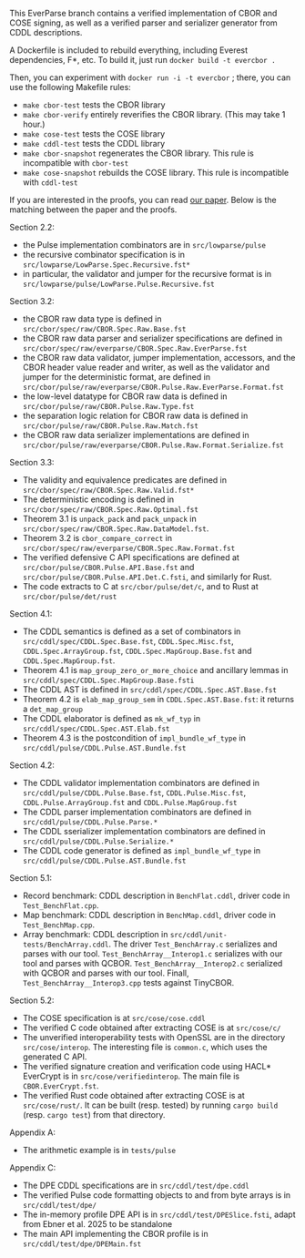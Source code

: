This EverParse branch contains a verified implementation of CBOR and COSE signing, as well as a verified parser and serializer generator from CDDL descriptions.

A Dockerfile is included to rebuild everything, including Everest dependencies, F*, etc. To build it, just run `docker build -t evercbor .`

Then, you can experiment with `docker run -i -t evercbor` ; there, you can use the following Makefile rules:
* `make cbor-test` tests the CBOR library
* `make cbor-verify` entirely reverifies the CBOR library. (This may take 1 hour.)
* `make cose-test` tests the COSE library
* `make cddl-test` tests the CDDL library
* `make cbor-snapshot` regenerates the CBOR library. This rule is incompatible with `cbor-test`
* `make cose-snapshot` rebuilds the COSE library. This rule is incompatible with `cddl-test`

If you are interested in the proofs, you can read [our
paper](https://doi.org/10.48550/arXiv.2505.17335). Below is the
matching between the paper and the proofs.

Section 2.2:
- the Pulse implementation combinators are in `src/lowparse/pulse`
- the recursive combinator specification is in `src/lowparse/LowParse.Spec.Recursive.fst*`
- in particular, the validator and jumper for the recursive format is in `src/lowparse/pulse/LowParse.Pulse.Recursive.fst`

Section 3.2:
- the CBOR raw data type is defined in `src/cbor/spec/raw/CBOR.Spec.Raw.Base.fst`
- the CBOR raw data parser and serializer specifications are defined in `src/cbor/spec/raw/everparse/CBOR.Spec.Raw.EverParse.fst`
- the CBOR raw data validator, jumper implementation, accessors, and the CBOR header value reader and writer, as well as the validator and jumper for the deterministic format, are defined in `src/cbor/pulse/raw/everparse/CBOR.Pulse.Raw.EverParse.Format.fst`
- the low-level datatype for CBOR raw data is defined in `src/cbor/pulse/raw/CBOR.Pulse.Raw.Type.fst`
- the separation logic relation for CBOR raw data is defined in `src/cbor/pulse/raw/CBOR.Pulse.Raw.Match.fst`
- the CBOR raw data serializer implementations are defined in `src/cbor/pulse/raw/everparse/CBOR.Pulse.Raw.Format.Serialize.fst`

Section 3.3:
- The validity and equivalence predicates are defined in `src/cbor/spec/raw/CBOR.Spec.Raw.Valid.fst*`
- The deterministic encoding is defined in `src/cbor/spec/raw/CBOR.Spec.Raw.Optimal.fst`
- Theorem 3.1 is `unpack_pack` and `pack_unpack` in `src/cbor/spec/raw/CBOR.Spec.Raw.DataModel.fst`.
- Theorem 3.2 is `cbor_compare_correct` in `src/cbor/spec/raw/everparse/CBOR.Spec.Raw.Format.fst`
- The verified defensive C API specifications are defined at `src/cbor/pulse/CBOR.Pulse.API.Base.fst` and `src/cbor/pulse/CBOR.Pulse.API.Det.C.fsti`, and similarly for Rust.
- The code extracts to C at `src/cbor/pulse/det/c`, and to Rust at `src/cbor/pulse/det/rust`

Section 4.1:
- The CDDL semantics is defined as a set of combinators in `src/cddl/spec/CDDL.Spec.Base.fst`, `CDDL.Spec.Misc.fst`, `CDDL.Spec.ArrayGroup.fst`,  `CDDL.Spec.MapGroup.Base.fst` and `CDDL.Spec.MapGroup.fst`.
- Theorem 4.1 is `map_group_zero_or_more_choice` and ancillary lemmas in `src/cddl/spec/CDDL.Spec.MapGroup.Base.fsti`
- The CDDL AST is defined in `src/cddl/spec/CDDL.Spec.AST.Base.fst`
- Theorem 4.2 is `elab_map_group_sem` in `CDDL.Spec.AST.Base.fst`: it returns a `det_map_group`
- The CDDL elaborator is defined as `mk_wf_typ` in `src/cddl/spec/CDDL.Spec.AST.Elab.fst`
- Theorem 4.3 is the postcondition of `impl_bundle_wf_type` in `src/cddl/pulse/CDDL.Pulse.AST.Bundle.fst`

Section 4.2:
- The CDDL validator implementation combinators are defined in `src/cddl/pulse/CDDL.Pulse.Base.fst`, `CDDL.Pulse.Misc.fst`, `CDDL.Pulse.ArrayGroup.fst` and `CDDL.Pulse.MapGroup.fst`
- The CDDL parser implementation combinators are defined in `src/cddl/pulse/CDDL.Pulse.Parse.*`
- The CDDL sserializer implementation combinators are defined in `src/cddl/pulse/CDDL.Pulse.Serialize.*`
- The CDDL code generator is defined as `impl_bundle_wf_type` in `src/cddl/pulse/CDDL.Pulse.AST.Bundle.fst`

Section 5.1:
- Record benchmark: CDDL description in `BenchFlat.cddl`, driver code in `Test_BenchFlat.cpp`.
- Map benchmark: CDDL description in `BenchMap.cddl`, driver code in `Test_BenchMap.cpp`.
- Array benchmark: CDDL description in `src/cddl/unit-tests/BenchArray.cddl`. The driver `Test_BenchArray.c` serializes and parses with our tool. `Test_BenchArray__Interop1.c` serializes with our tool and parses with QCBOR. `Test_BenchArray__Interop2.c` serialized with QCBOR and parses with our tool. Finall, `Test_BenchArray__Interop3.cpp` tests against TinyCBOR.

Section 5.2:
- The COSE specification is at `src/cose/cose.cddl`
- The verified C code obtained after extracting COSE is at `src/cose/c/`
- The unverified interoperability tests with OpenSSL are in the directory `src/cose/interop`.  The interesting file is `common.c`, which uses the generated C API.
- The verified signature creation and verification code using HACL* EverCrypt is in `src/cose/verifiedinterop`.  The main file is `CBOR.EverCrypt.fst`.
- The verified Rust code obtained after extracting COSE is at `src/cose/rust/`. It can be built (resp. tested) by running `cargo build` (resp. `cargo test`) from that directory.

Appendix A:
- The arithmetic example is in `tests/pulse`

Appendix C:
- The DPE CDDL specifications are in `src/cddl/test/dpe.cddl`
- The verified Pulse code formatting objects to and from byte arrays is in `src/cddl/test/dpe/`
- The in-memory profile DPE API is in `src/cddl/test/DPESlice.fsti`, adapt from Ebner et al. 2025 to be standalone
- The main API implementing the CBOR profile is in `src/cddl/test/dpe/DPEMain.fst`